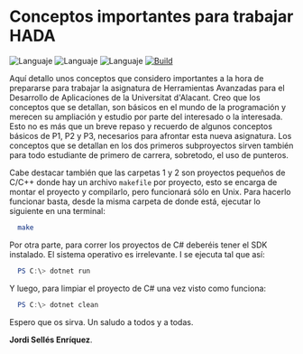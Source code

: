 # Conceptos importantes para trabajar HADA

![Languaje](https://img.shields.io/badge/Languaje-C%2FC%2B%2B-blue)
![Languaje](https://img.shields.io/badge/Languaje-C%23-blueviolet)
![Languaje](https://img.shields.io/badge/Languaje-Java-yellow)
[![Build](https://img.shields.io/badge/Build-Download%20ZIP-brightgreen)](https://github.com/Jordilavila/ConceptosImportantesParaTrabajarHADA/raw/main/ConceptosImportantesParaTrabajarHADA.zip)

Aquí detallo unos conceptos que considero importantes a la hora de prepararse para trabajar la asignatura de Herramientas Avanzadas para el Desarrollo de Aplicaciones de la Universitat d'Alacant. Creo que los conceptos que se detallan, son básicos en el mundo de la programación y merecen su ampliación y estudio por parte del interesado o la interesada. Esto no es más que un breve repaso y recuerdo de algunos conceptos básicos de P1, P2 y P3, necesarios para afrontar esta nueva asignatura. Los conceptos que se detallan en los dos primeros subproyectos sirven también para todo estudiante de primero de carrera, sobretodo, el uso de punteros.

Cabe destacar también que las carpetas 1 y 2 son proyectos pequeños de C/C++ donde hay un archivo ```makefile``` por proyecto, esto se encarga de montar el proyecto y compilarlo, pero funcionará sólo en Unix. Para hacerlo funcionar basta, desde la misma carpeta de donde está, ejecutar lo siguiente en una terminal:

```bash
  make
```

Por otra parte, para correr los proyectos de C# deberéis tener el SDK instalado. El sistema operativo es irrelevante. I se ejecuta tal que así:

```powershell
  PS C:\> dotnet run
```

Y luego, para limpiar el proyecto de C# una vez visto como funciona:

```powershell
  PS C:\> dotnet clean
```

Espero que os sirva. Un saludo a todos y a todas.

**Jordi Sellés Enríquez**.
